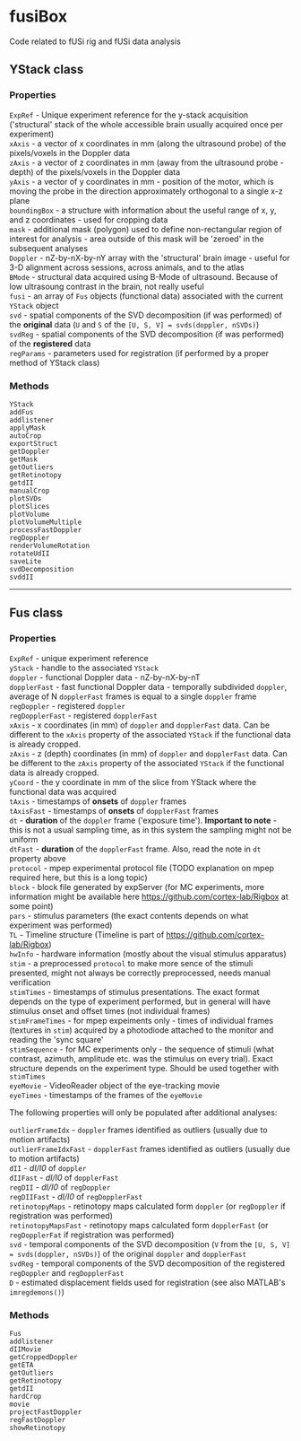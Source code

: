 # fusiBox
Code related to fUSi rig and fUSi data analysis

## YStack class

### Properties

`ExpRef` - Unique experiment reference for the y-stack acquisition ('structural' stack of the whole accessible brain usually 
acquired once per experiment)  
`xAxis` - a vector of x coordinates in mm (along the ultrasound probe) of the pixels/voxels in the Doppler data  
`zAxis` - a vector of z coordinates in mm (away from the ultrasound probe - depth) of the pixels/voxels in the Doppler data  
`yAxis` - a vector of y coordinates in mm - position of the motor, which is moving the probe in the direction approximately 
orthogonal to a single x-z plane  
`boundingBox` - a structure with information about the useful range of x, y, and z coordinates - used for cropping data  
`mask` - additional mask (polygon) used to define non-rectangular region of interest for analysis - 
area outside of this mask will be 'zeroed' in the subsequent analyses  
`Doppler` - nZ-by-nX-by-nY array with the 'structural' brain image - useful for 3-D alignment across sessions, across animals, and to the atlas  
`BMode` - structural data acquired using B-Mode of ultrasound. Because of low ultrasoung contrast in the brain, not really useful  
`fusi` - an array of `Fus` objects (functional data) associated with the current `YStack` object  
`svd` - spatial components of the SVD decomposition (if was performed) of the **original** data (`U` and `S` of the `[U, S, V] = svds(doppler, nSVDs)`)  
`svdReg` - spatial components of the SVD decomposition (if was performed) of the **registered** data  
`regParams` - parameters used for registration (if performed by a proper method of YStack class)  

### Methods  

`YStack`  
`addFus`  
`addlistener`  
`applyMask`  
`autoCrop`  
`exportStruct`  
`getDoppler`  
`getMask`  
`getOutliers`  
`getRetinotopy`  
`getdII`  
`manualCrop`  
`plotSVDs`  
`plotSlices`  
`plotVolume`  
`plotVolumeMultiple`  
`processFastDoppler`  
`regDoppler`  
`renderVolumeRotation`  
`rotateUdII`  
`saveLite`  
`svdDecomposition`  
`svddII`  

---

## Fus class

### Properties

`ExpRef` - unique experiment reference  
`yStack` - handle to the associated `YStack`  
`doppler` - functional Doppler data - nZ-by-nX-by-nT  
`dopplerFast` - fast functional Doppler data - temporally subdivided `doppler`, average of N `dopplerFast` frames is equal to a single `doppler` frame  
`regDoppler` - registered `doppler`  
`regDopplerFast` - registered `dopplerFast`  
`xAxis` - x coordinates (in mm) of `doppler` and `dopplerFast` data. Can be different to the `xAxis` property of the associated `YStack` if the functional data is already cropped.  
`zAxis` - z (depth) coordinates (in mm) of `doppler` and `dopplerFast` data. Can be different to the `zAxis` property of the associated `YStack` if the functional data is already cropped.  
`yCoord` - the y coordinate in mm of the slice from YStack where the functional data was acquired  
`tAxis` - timestamps of **onsets** of `doppler` frames  
`tAxisFast` - timestamps of **onsets** of `dopplerFast` frames  
`dt` - **duration** of the `doppler` frame ('exposure time'). **Important to note** - this is not a usual sampling time, as in this system the sampling might not be uniform  
`dtFast` - **duration** of the `dopplerFast` frame. Also, read the note in `dt` property above  
`protocol` - mpep experimental protocol file (TODO explanation on mpep required here, but this is a long topic)  
`block` - block file generated by expServer (for MC experiments, more information might be available here https://github.com/cortex-lab/Rigbox at some point)  
`pars` - stimulus parameters (the exact contents depends on what experiment was performed)  
`TL` - Timeline structure (Timeline is part of https://github.com/cortex-lab/Rigbox)  
`hwInfo` - hardware information (mostly about the visual stimulus apparatus)  
`stim` - a preprocessed `protocol` to make more sence of the stimuli presented, might not always be correctly preprocessed, needs manual verification  
`stimTimes` - timestamps of stimulus presentations. The exact format depends on the type of experiment performed, but in general will have stimulus onset and offset times (not individual frames)  
`stimFrameTimes` - for mpep expeiments only - times of individual frames (textures in `stim`) acquired by a photodiode attached to the monitor and reading the 'sync square'  
`stimSequence` - for MC experiments only - the sequence of stimuli (what contrast, azimuth, amplitude etc. was the stimulus on every trial). Exact structure depends on the experiment type. Should be used together with `stimTimes`  
`eyeMovie` - VideoReader object of the eye-tracking movie  
`eyeTimes` - timestamps of the frames of the `eyeMovie`  

The following properties will only be populated after additional analyses:


`outlierFrameIdx` - `doppler` frames identified as outliers (usually due to motion artifacts)  
`outlierFrameIdxFast` - `dopplerFast` frames identified as outliers (usually due to motion artifacts)  
`dII` - _dI/I0_ of `doppler`  
`dIIFast` - _dI/I0_ of `dopplerFast`  
`regDII` - _dI/I0_ of `regDoppler`    
`regDIIFast` - _dI/I0_ of `regDopplerFast`    
`retinotopyMaps` - retinotopy maps calculated form `doppler` (or `regDoppler` if registration was performed)  
`retinotopyMapsFast` - retinotopy maps calculated form `dopplerFast` (or `regDopplerFat` if registration was performed)  
`svd` - temporal components of the SVD decomposition (`V` from the `[U, S, V] = svds(doppler, nSVDs)`) of the original `doppler` and `dopplerFast`  
`svdReg` - temporal components of the SVD decomposition of the registered `regDoppler` and `regDopplerFast`  
`D` - estimated displacement fields used for registration (see also MATLAB's `imregdemons()`)  

### Methods

`Fus`  
`addlistener`  
`dIIMovie`  
`getCroppedDoppler`  
`getETA`  
`getOutliers`  
`getRetinotopy`  
`getdII`  
`hardCrop`  
`movie`  
`projectFastDoppler`  
`regFastDoppler`  
`showRetinotopy`  

